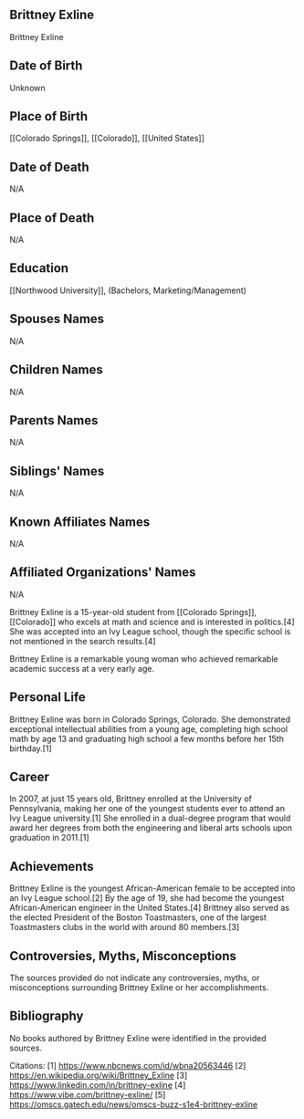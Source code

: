 ## Brittney Exline
Brittney Exline

## Date of Birth
Unknown

## Place of Birth
[[Colorado Springs]], [[Colorado]], [[United States]]

## Date of Death
N/A

## Place of Death
N/A

## Education
[[Northwood University]], (Bachelors, Marketing/Management)

## Spouses Names
N/A

## Children Names
N/A

## Parents Names
N/A

## Siblings' Names
N/A

## Known Affiliates Names
N/A

## Affiliated Organizations' Names
N/A

Brittney Exline is a 15-year-old student from [[Colorado Springs]], [[Colorado]] who excels at math and science and is interested in politics.[4] She was accepted into an Ivy League school, though the specific school is not mentioned in the search results.[4]

Brittney Exline is a remarkable young woman who achieved remarkable academic success at a very early age. 

## Personal Life
Brittney Exline was born in Colorado Springs, Colorado. She demonstrated exceptional intellectual abilities from a young age, completing high school math by age 13 and graduating high school a few months before her 15th birthday.[1] 

## Career
In 2007, at just 15 years old, Brittney enrolled at the University of Pennsylvania, making her one of the youngest students ever to attend an Ivy League university.[1] She enrolled in a dual-degree program that would award her degrees from both the engineering and liberal arts schools upon graduation in 2011.[1] 

## Achievements
Brittney Exline is the youngest African-American female to be accepted into an Ivy League school.[2] By the age of 19, she had become the youngest African-American engineer in the United States.[4] Brittney also served as the elected President of the Boston Toastmasters, one of the largest Toastmasters clubs in the world with around 80 members.[3]

## Controversies, Myths, Misconceptions
The sources provided do not indicate any controversies, myths, or misconceptions surrounding Brittney Exline or her accomplishments.

## Bibliography
No books authored by Brittney Exline were identified in the provided sources.

Citations:
[1] https://www.nbcnews.com/id/wbna20563446
[2] https://en.wikipedia.org/wiki/Brittney_Exline
[3] https://www.linkedin.com/in/brittney-exline
[4] https://www.vibe.com/brittney-exline/
[5] https://omscs.gatech.edu/news/omscs-buzz-s1e4-brittney-exline